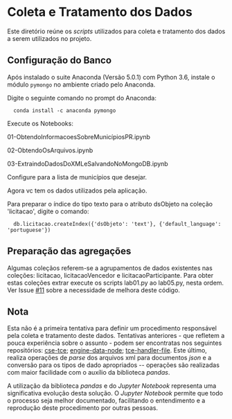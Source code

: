 # Coleta e Tratamento dos Dados

Este diretório reúne os *scripts* utilizados para coleta e tratamento dos dados a serem utilizados no projeto.

## Configuração do Banco

Após instalado o suite Anaconda (Versão 5.0.1) com Python 3.6, instale o módulo ``pymongo`` no ambiente criado pelo Anaconda. 

Digite o seguinte comando no prompt do Anaconda:

  ```
    conda install -c anaconda pymongo  
  ```
Execute os Notebooks:

  01-ObtendoInformacoesSobreMunicípiosPR.ipynb
  
  02-ObtendoOsArquivos.ipynb
  
  03-ExtraindoDadosDoXMLeSalvandoNoMongoDB.ipynb

Configure para a lista de municípios que desejar.

Agora vc tem os dados utilizados pela aplicação.

Para preparar o índice do tipo texto para o atributo dsObjeto na coleção 'licitacao', digite o comando:

  ```
    db.licitacao.createIndex({'dsObjeto': 'text'}, {'default_language': 'portuguese'})
  ```

## Preparação das agregações

Algumas coleçãos referem-se a agrupamentos de dados existentes nas coleções: licitacao, licitacaoVencedor e licitacaoParticipante.
Para  obter estas coleções extrar execute os scripts lab01.py ao lab05.py, nesta ordem.
Ver Issue [#11](https://github.com/GiliardGodoi/openviz/issues/11) sobre a necessidade de melhora deste código.


## Nota

Esta não é a primeira tentativa para definir um procedimento responsável pela coleta e tratamento deste dados. Tentativas anteriores - que refletem a pouca experiência sobre o assunto - podem ser encontratas nos seguintes repositórios: [cse-tce](https://github.com/GiliardGodoi/cse-tce); [engine-data-node](https://github.com/GiliardGodoi/engine_data_node); [tce-handler-file](https://github.com/GiliardGodoi/tce-handler-files). Este último, realiza operações de *parse* dos arquivos xml para documentos *json* e a conversão para os tipos de dado apropriados -- operações são realizadas com maior facilidade com o auxílio da biblioteca *pandas*.

A utilização da biblioteca *pandas* e do *Jupyter Notebook* representa uma significativa evolução desta solução. O *Jupyter Notebook* permite que todo o processo seja melhor documentado, facilitando o entendimento e a reprodução deste procedimento por outras pessoas.

